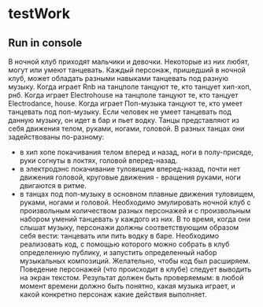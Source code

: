 # testWork
Run in console
---------------------------------------
В ночной клуб приходят мальчики и девочки. Некоторые из них любят, могут или умеют
танцевать.
Каждый персонаж, пришедший в ночной клуб, может обладать разными навыками
танцевать под разную музыку.
Когда играет Rnb на танцполе танцуют те, кто танцует хип-хоп, рнб.
Когда играет Electrohouse на танцполе танцуют те, кто танцует Electrodance, house.
Когда играет Поп-музыка танцуют те, кто умеет танцевать под поп-музыку.
Если человек не умеет танцевать под данную музыку, он идет в бар и пьет водку.
Танцы представляют из себя движения телом, руками, ногами, головой.
В разных танцах они задействованы по-разному:
- в хип хопе покачивания телом вперед и назад, ноги в полу-присяде, руки согнуты в
локтях, головой вперед-назад.
- в электродэнс покачивание туловищем вперед-назад, почти нет движения головой,
круговые движения - вращения руками, ноги двигаются в ритме.
- в танцах под поп-музыку в основном плавные движения туловищем, руками, ногами и
головой.
Необходимо эмулировать ночной клуб с произвольным количеством разных персонажей и
с произвольным набором умений танцевать у каждого из них.
В то время, когда они слышат музыку, персонажи должны соответствующим образом себя
вести: танцевать или пить водку в баре.
Необходимо реализовать код, с помощью которого можно собрать в клуб определенную
публику, и запустить определенный набор музыкальных композиций. Желательно, чтобы
код был расширяем.
Поведение персонажей (что происходит в клубе) следует выводить на экран текстом.
Результат должен быть проверяемым: в любой момент времени должно быть понятно,
какая музыка играет, и какой конкретно персонаж какие действия выполняет.
